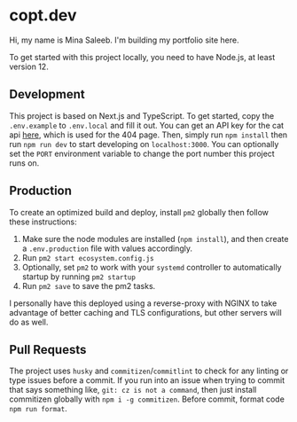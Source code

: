 # copt.dev

Hi, my name is Mina Saleeb. I'm building my portfolio site here.

To get started with this project locally, you need to have Node.js, at least version 12.

## Development

This project is based on Next.js and TypeScript. To get started, copy the `.env.example` to `.env.local` and fill it out. You can get an API key for the cat api [here](thecatapi.com), which is used for the 404 page. Then, simply run `npm install` then run `npm run dev` to start developing on `localhost:3000`. You can optionally set the `PORT` environment variable to change the port number this project runs on.

## Production

To create an optimized build and deploy, install `pm2` globally then follow these instructions:

1. Make sure the node modules are installed (`npm install`), and then create a `.env.production` file with values accordingly.
2. Run `pm2 start ecosystem.config.js`
3. Optionally, set `pm2` to work with your `systemd` controller to automatically startup by running `pm2 startup`
4. Run `pm2 save` to save the pm2 tasks.

I personally have this deployed using a reverse-proxy with NGINX to take advantage of better caching and TLS configurations, but other servers will do as well.

## Pull Requests

The project uses `husky` and `commitizen`/`commitlint` to check for any linting or type issues before a commit. If you run into an issue when trying to commit that says something like, `git: cz is not a command`, then just install commitizen globally with `npm i -g commitizen`. Before commit, format code `npm run format`.
